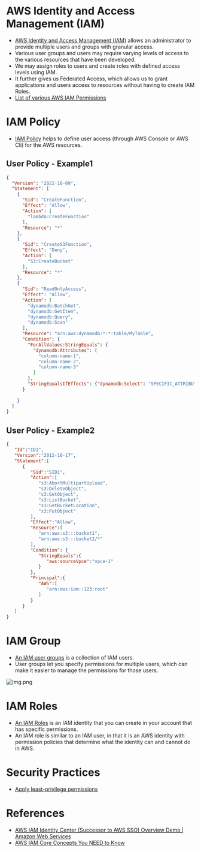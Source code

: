# AWS Identity and Access Management (IAM)
- [AWS Identity and Access Management (IAM)](https://aws.amazon.com/iam/) allows an administrator to provide multiple users and groups with granular access.
- Various user groups and users may require varying levels of access to the various resources that have been developed.
- We may assign roles to users and create roles with defined access levels using IAM.
- It further gives us Federated Access, which allows us to grant applications and users access to resources without having to create IAM Roles.
- [List of various AWS IAM Permissions](https://aws.permissions.cloud/)

# IAM Policy
- [IAM Policy](https://docs.aws.amazon.com/IAM/latest/UserGuide/access_policies.html) helps to define user access (through AWS Console or AWS Cli) for the AWS resources.

## User Policy - Example1

````json
{
  "Version": "2022-10-09",
  "Statement": [
    {
      "Sid": "CreateFunction",
      "Effect": "Allow",
      "Action": [
        "lambda:CreateFunction"
      ],
      "Resource": "*"
    },
    {
      "Sid": "CreateS3Function",
      "Effect": "Deny",
      "Action": [
        "S3:CreateBucket"
      ],
      "Resource": "*"
    },
    {
      "Sid": "ReadOnlyAccess",
      "Effect": "Allow",
      "Action": [
        "dynamodb:BatchGet",
        "dynamodb:GetItem",
        "dynamodb:Query",
        "dynamodb:Scan"
      ],
      "Resource": "arn:aws:dynamodb:*:*:table/MyTable",
      "Condition": {
        "ForAllValues:StringEquals": {
          "dynamodb:Attributes": [
            "column-name-1",
            "column-name-2",
            "column-name-3"
          ]
        },
        "StringEqualsIfEffects": {"dynamodb:Select": "SPECIFIC_ATTRIBUTES"}
      }
      
    }
  ]
}
````

## User Policy - Example2

````json
{
   "Id":"ID1",
   "Version":"2012-10-17",
   "Statement":[
      {
         "Sid":"SID1",
         "Action":[
            "s3:AbortMultipartUpload",
            "s3:DeleteObject",
            "s3:GetObject",
            "s3:ListBucket",
            "s3:GetBucketLocation",
            "s3:PutObject"
         ],
         "Effect":"Allow",
         "Resource":[
            "arn:aws:s3:::bucket1",
            "arn:aws:s3:::bucket2/*"
         ],
         "Condition": {
            "StringEquals":{
               "aws:sourceVpce":"vpce-1"
            }
         },
         "Principal":{
            "AWS":[
               "arn:aws:iam::123:root"
            ]
         }
      }
   ]
}
````

# IAM Group
- [An IAM user groups](https://docs.aws.amazon.com/IAM/latest/UserGuide/id_groups.html) is a collection of IAM users. 
- User groups let you specify permissions for multiple users, which can make it easier to manage the permissions for those users.

![img.png](https://docs.aws.amazon.com/IAM/latest/UserGuide/images/Relationship_Between_Entities_Example.diagram.png)

# IAM Roles
- [An IAM Roles](https://docs.aws.amazon.com/IAM/latest/UserGuide/id_roles.html) is an IAM identity that you can create in your account that has specific permissions.
- An IAM role is similar to an IAM user, in that it is an AWS identity with permission policies that determine what the identity can and cannot do in AWS.

# Security Practices
- [Apply least-privilege permissions](https://docs.aws.amazon.com/IAM/latest/UserGuide/best-practices.html#grant-least-privilege)

# References
- [AWS IAM Identity Center (Successor to AWS SSO) Overview Demo | Amazon Web Services](https://www.youtube.com/watch?v=4yJp5-jGGNk)
- [AWS IAM Core Concepts You NEED to Know](https://www.youtube.com/watch?v=_ZCTvmaPgao)
